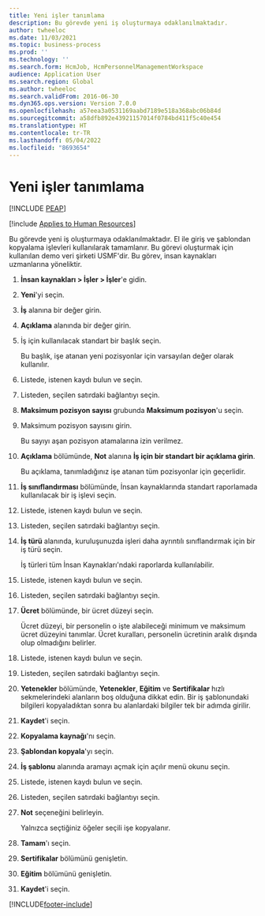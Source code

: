 ```yaml
---
title: Yeni işler tanımlama
description: Bu görevde yeni iş oluşturmaya odaklanılmaktadır.
author: twheeloc
ms.date: 11/03/2021
ms.topic: business-process
ms.prod: ''
ms.technology: ''
ms.search.form: HcmJob, HcmPersonnelManagementWorkspace
audience: Application User
ms.search.region: Global
ms.author: twheeloc
ms.search.validFrom: 2016-06-30
ms.dyn365.ops.version: Version 7.0.0
ms.openlocfilehash: a57eea3a0531169aabd7189e518a368abc06b84d
ms.sourcegitcommit: a58dfb892e43921157014f0784bd411f5c40e454
ms.translationtype: HT
ms.contentlocale: tr-TR
ms.lasthandoff: 05/04/2022
ms.locfileid: "8693654"
---
```

# <a name="define-new-jobs"></a>Yeni işler tanımlama


[!INCLUDE [PEAP](../includes/peap-1.md)]

[!include [Applies to Human Resources](../includes/applies-to-hr.md)]



Bu görevde yeni iş oluşturmaya odaklanılmaktadır. El ile giriş ve şablondan kopyalama işlevleri kullanılarak tamamlanır. Bu görevi oluşturmak için kullanılan demo veri şirketi USMF'dir. Bu görev, insan kaynakları uzmanlarına yöneliktir.

1. **İnsan kaynakları \> İşler \> İşler**'e gidin.
2. **Yeni**'yi seçin.
3. **İş** alanına bir değer girin.
4. **Açıklama** alanında bir değer girin.
5. İş için kullanılacak standart bir başlık seçin.

    Bu başlık, işe atanan yeni pozisyonlar için varsayılan değer olarak kullanılır.

6. Listede, istenen kaydı bulun ve seçin.
7. Listeden, seçilen satırdaki bağlantıyı seçin.
8. **Maksimum pozisyon sayısı** grubunda **Maksimum pozisyon**'u seçin.
9. Maksimum pozisyon sayısını girin. 

    Bu sayıyı aşan pozisyon atamalarına izin verilmez.

10. **Açıklama** bölümünde, **Not** alanına **İş için bir standart bir açıklama girin**.

    Bu açıklama, tanımladığınız işe atanan tüm pozisyonlar için geçerlidir.

11. **İş sınıflandırması** bölümünde, İnsan kaynaklarında standart raporlamada kullanılacak bir iş işlevi seçin.
12. Listede, istenen kaydı bulun ve seçin.
13. Listeden, seçilen satırdaki bağlantıyı seçin.
14. **İş türü** alanında, kuruluşunuzda işleri daha ayrıntılı sınıflandırmak için bir iş türü seçin.

    İş türleri tüm İnsan Kaynakları'ndaki raporlarda kullanılabilir.

15. Listede, istenen kaydı bulun ve seçin.
16. Listeden, seçilen satırdaki bağlantıyı seçin.
17. **Ücret** bölümünde, bir ücret düzeyi seçin.

    Ücret düzeyi, bir personelin o işte alabileceği minimum ve maksimum ücret düzeyini tanımlar. Ücret kuralları, personelin ücretinin aralık dışında olup olmadığını belirler.

18. Listede, istenen kaydı bulun ve seçin.
19. Listeden, seçilen satırdaki bağlantıyı seçin.
20. **Yetenekler** bölümünde, **Yetenekler**, **Eğitim** ve **Sertifikalar** hızlı sekmelerindeki alanların boş olduğuna dikkat edin. Bir iş şablonundaki bilgileri kopyaladıktan sonra bu alanlardaki bilgiler tek bir adımda girilir.
21. **Kaydet**'i seçin.
22. **Kopyalama kaynağı**'nı seçin.
23. **Şablondan kopyala**'yı seçin.
24. **İş şablonu** alanında aramayı açmak için açılır menü okunu seçin.
25. Listede, istenen kaydı bulun ve seçin.
26. Listeden, seçilen satırdaki bağlantıyı seçin.
27. **Not** seçeneğini belirleyin.

    Yalnızca seçtiğiniz öğeler seçili işe kopyalanır.

28. **Tamam**'ı seçin.
29. **Sertifikalar** bölümünü genişletin.
30. **Eğitim** bölümünü genişletin.
31. **Kaydet**'i seçin.

[!INCLUDE[footer-include](../includes/footer-banner.md)]
